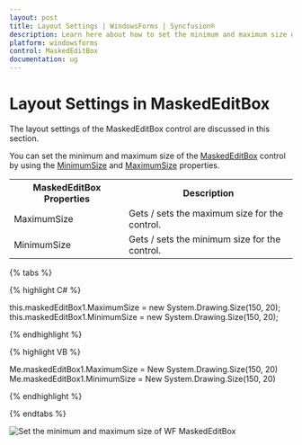 ```yaml
---
layout: post
title: Layout Settings | WindowsForms | Syncfusion®
description: Learn here about how to set the minimum and maximum size of the Syncfusion® Windows Forms  Layout Settings
platform: windowsforms
control: MaskedEditBox
documentation: ug
--- 
```

# Layout Settings in MaskedEditBox

The layout settings of the MaskedEditBox control are discussed in this section.

You can set the minimum and maximum size of the [MaskedEditBox](https://help.syncfusion.com/cr/windowsforms/Syncfusion.Windows.Forms.Tools.MaskedEditBox.html) control by using the [MinimumSize](https://help.syncfusion.com/cr/windowsforms/Syncfusion.Windows.Forms.Tools.TextBoxExt.html#Syncfusion_Windows_Forms_Tools_TextBoxExt_MinimumSize) and [MaximumSize](https://help.syncfusion.com/cr/windowsforms/Syncfusion.Windows.Forms.Tools.TextBoxExt.html#Syncfusion_Windows_Forms_Tools_TextBoxExt_MaximumSize) properties.


<table>
<tr>
<th>
MaskedEditBox Properties</th><th>
Description</th></tr>
<tr>
<td>
MaximumSize</td><td>
Gets / sets the maximum size for the control.</td></tr>
<tr>
<td>
MinimumSize</td><td>
Gets / sets the minimum size for the control.</td></tr>
</table>


{% tabs %}

{% highlight C# %}  

this.maskedEditBox1.MaximumSize = new System.Drawing.Size(150, 20);
this.maskedEditBox1.MinimumSize = new System.Drawing.Size(150, 20);

{% endhighlight %}

{% highlight VB %} 

Me.maskedEditBox1.MaximumSize = New System.Drawing.Size(150, 20)
Me.maskedEditBox1.MinimumSize = New System.Drawing.Size(150, 20)

{% endhighlight %}

{% endtabs %}

![Set the minimum and maximum size of WF MaskedEditBox](MaskedEditBox-images/MarkedEditBox-img18.png)

